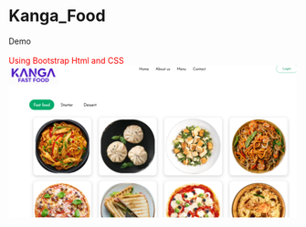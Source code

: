 # Kanga_Food
Demo <a href="https://kiran-fastfood.netlify.app/" alt="FastFoof" style="text-decoration:none;color:red;"><br><br>
Using Bootstrap Html and CSS 
<img src="https://github.com/kirankumarbehera8903/Kanga_Food/blob/main/kanga_food_overview.png" alt="images">
